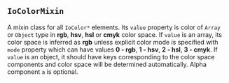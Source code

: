 ## `IoColorMixin`

A mixin class for all `IoColor*` elements. Its `value` property is color of `Array` or `Object` type in **rgb**, **hsv**, **hsl** or **cmyk** color space. If `value` is an array, its color space is inferred as **rgb** unless explicit color mode is specified with `mode` property which can have values **0 - rgb**, **1 - hsv**, **2 - hsl**, **3 - cmyk**. If `value` is an object, it should have keys corresponding to the color space components and color space will be determined automatically. Alpha component `a` is optional.